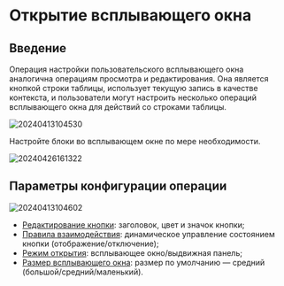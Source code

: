 # Открытие всплывающего окна

## Введение

Операция настройки пользовательского всплывающего окна аналогична операциям просмотра и редактирования. Она является кнопкой строки таблицы, использует текущую запись в качестве контекста, и пользователи могут настроить несколько операций всплывающего окна для действий со строками таблицы.

![20240413104530](https://static-docs.nocobase.com/20240413104530.png)

Настройте блоки во всплывающем окне по мере необходимости.

![20240426161322](https://nocobase-docs.oss-cn-beijing.aliyuncs.com/20240426161322.png)

## Параметры конфигурации операции

![20240413104602](https://static-docs.nocobase.com/20240413104602.png)

- [Редактирование кнопки](/handbook/ui/actions/action-settings/edit-button): заголовок, цвет и значок кнопки;
- [Правила взаимодействия](/handbook/ui/actions/action-settings/linkage-rule): динамическое управление состоянием кнопки (отображение/отключение);
- [Режим открытия](/handbook/ui/actions/action-settings/open-mode): всплывающее окно/выдвижная панель;
- [Размер всплывающего окна](/handbook/ui/actions/action-settings/popup-size): размер по умолчанию — средний (большой/средний/маленький).